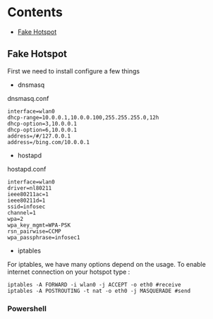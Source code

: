 # Contents #
* [Fake Hotspot](#fake-hotspot)


## Fake Hotspot
First we need to install configure a few things
* dnsmasq

dnsmasq.conf
```
interface=wlan0
dhcp-range=10.0.0.1,10.0.0.100,255.255.255.0,12h
dhcp-option=3,10.0.0.1
dhcp-option=6,10.0.0.1
address=/#/127.0.0.1
address=/bing.com/10.0.0.1
```

* hostapd

hostapd.conf
```
interface=wlan0
driver=nl80211
ieee80211ac=1
ieee80211d=1
ssid=infosec
channel=1
wpa=2
wpa_key_mgmt=WPA-PSK
rsn_pairwise=CCMP
wpa_passphrase=infosec1
```

* iptables

For iptables, we have many options depend on the usage.
To enable internet connection on your hotspot type :
```
iptables -A FORWARD -i wlan0 -j ACCEPT -o eth0 #receive
iptables -A POSTROUTING -t nat -o eth0 -j MASQUERADE #send

```



### Powershell
